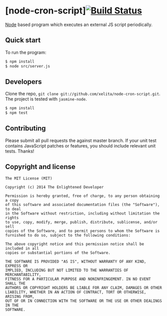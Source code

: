 # [node-cron-script][![Build Status](https://travis-ci.org/xelita/node-cron-script.png?branch=master)](https://travis-ci.org/xelita/node-cron-script)

[Node](http://nodejs.org) based program which executes an external JS script periodically.

## Quick start

To run the program:

>
``` bash
$ npm install
$ node src/server.js
```

## Developers

Clone the repo, `git clone git://github.com/xelita/node-cron-script.git`.
The project is tested with `jasmine-node`.

>
``` bash
$ npm install
$ npm test
```

## Contributing

Please submit all pull requests the against master branch. If your unit test contains JavaScript patches or features, you should include relevant unit tests. Thanks!

## Copyright and license

    The MIT License (MIT)

    Copyright (c) 2014 The Enlightened Developer

    Permission is hereby granted, free of charge, to any person obtaining a copy
    of this software and associated documentation files (the "Software"), to deal
    in the Software without restriction, including without limitation the rights
    to use, copy, modify, merge, publish, distribute, sublicense, and/or sell
    copies of the Software, and to permit persons to whom the Software is
    furnished to do so, subject to the following conditions:

    The above copyright notice and this permission notice shall be included in all
    copies or substantial portions of the Software.

    THE SOFTWARE IS PROVIDED "AS IS", WITHOUT WARRANTY OF ANY KIND, EXPRESS OR
    IMPLIED, INCLUDING BUT NOT LIMITED TO THE WARRANTIES OF MERCHANTABILITY,
    FITNESS FOR A PARTICULAR PURPOSE AND NONINFRINGEMENT. IN NO EVENT SHALL THE
    AUTHORS OR COPYRIGHT HOLDERS BE LIABLE FOR ANY CLAIM, DAMAGES OR OTHER
    LIABILITY, WHETHER IN AN ACTION OF CONTRACT, TORT OR OTHERWISE, ARISING FROM,
    OUT OF OR IN CONNECTION WITH THE SOFTWARE OR THE USE OR OTHER DEALINGS IN THE
    SOFTWARE.
